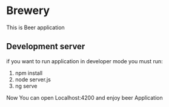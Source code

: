 # Brewery

This is Beer application

## Development server

if you want to run application in developer mode you must run:

1. npm install
2. node server.js
3. ng serve

Now You can open Localhost:4200 and enjoy beer Application

